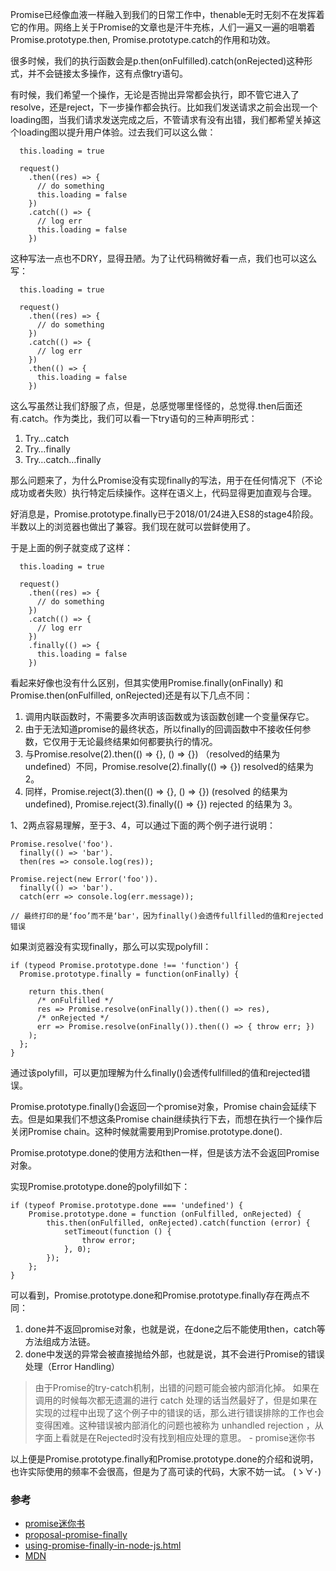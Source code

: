 Promise已经像血液一样融入到我们的日常工作中，thenable无时无刻不在发挥着它的作用。网络上关于Promise的文章也是汗牛充栋，人们一遍又一遍的咀嚼着Promise.prototype.then, Promise.prototype.catch的作用和功效。

很多时候，我们的执行函数会是p.then(onFulfilled).catch(onRejected)这种形式，并不会链接太多操作，这有点像try语句。

有时候，我们希望一个操作，无论是否抛出异常都会执行，即不管它进入了resolve，还是reject，下一步操作都会执行。比如我们发送请求之前会出现一个loading图，当我们请求发送完成之后，不管请求有没有出错，我们都希望关掉这个loading图以提升用户体验。过去我们可以这么做：

```JS
  this.loading = true
  
  request()
    .then((res) => {
      // do something
      this.loading = false
    })
    .catch(() => {
      // log err
      this.loading = false
    })
```

这种写法一点也不DRY，显得丑陋。为了让代码稍微好看一点，我们也可以这么写：

```JS
  this.loading = true
  
  request()
    .then((res) => {
      // do something
    })
    .catch(() => {
      // log err
    })
    .then(() => {
      this.loading = false
    })
```

这么写虽然让我们舒服了点，但是，总感觉哪里怪怪的，总觉得.then后面还有.catch。作为类比，我们可以看一下try语句的三种声明形式：

1. Try…catch
2. Try…finally
3. Try…catch…finally

那么问题来了，为什么Promise没有实现finally的写法，用于在任何情况下（不论成功或者失败）执行特定后续操作。这样在语义上，代码显得更加直观与合理。

好消息是，Promise.prototype.finally已于2018/01/24进入ES8的stage4阶段。半数以上的浏览器也做出了兼容。我们现在就可以尝鲜使用了。

于是上面的例子就变成了这样：

```JS
  this.loading = true
  
  request()
    .then((res) => {
      // do something
    })
    .catch(() => {
      // log err
    })
    .finally(() => {
      this.loading = false
    })
```

看起来好像也没有什么区别，但其实使用Promise.finally(onFinally) 和 Promise.then(onFulfilled, onRejected)还是有以下几点不同：
1. 调用内联函数时，不需要多次声明该函数或为该函数创建一个变量保存它。
2. 由于无法知道promise的最终状态，所以finally的回调函数中不接收任何参数，它仅用于无论最终结果如何都要执行的情况。
3. 与Promise.resolve(2).then(() => {}, () => {}) （resolved的结果为undefined）不同，Promise.resolve(2).finally(() => {}) resolved的结果为 2。
4. 同样，Promise.reject(3).then(() => {}, () => {}) (resolved 的结果为undefined), Promise.reject(3).finally(() => {}) rejected 的结果为 3。

1、2两点容易理解，至于3、4，可以通过下面的两个例子进行说明：

```JS
Promise.resolve('foo').
  finally(() => 'bar').
  then(res => console.log(res));
  
Promise.reject(new Error('foo')).
  finally(() => 'bar').
  catch(err => console.log(err.message));
  
// 最终打印的是‘foo’而不是‘bar'，因为finally()会透传fullfilled的值和rejected错误
```

如果浏览器没有实现finally，那么可以实现polyfill：

```JS
if (typeod Promise.prototype.done !== 'function') {
  Promise.prototype.finally = function(onFinally) {
  
    return this.then(
      /* onFulfilled */
      res => Promise.resolve(onFinally()).then(() => res),
      /* onRejected */
      err => Promise.resolve(onFinally()).then(() => { throw err; })
    );
  };
}
```

通过该polyfill，可以更加理解为什么finally()会透传fullfilled的值和rejected错误。

Promise.prototype.finally()会返回一个promise对象，Promise chain会延续下去。但是如果我们不想这条Promise chain继续执行下去，而想在执行一个操作后关闭Promise chain。这种时候就需要用到Promise.prototype.done().

Promise.prototype.done的使用方法和then一样，但是该方法不会返回Promise对象。

实现Promise.prototype.done的polyfill如下：

```JS
if (typeof Promise.prototype.done === 'undefined') {
    Promise.prototype.done = function (onFulfilled, onRejected) {
        this.then(onFulfilled, onRejected).catch(function (error) {
            setTimeout(function () {
                throw error;
            }, 0);
        });
    };
}
```
可以看到，Promise.prototype.done和Promise.prototype.finally存在两点不同：
1. done并不返回promise对象，也就是说，在done之后不能使用then，catch等方法组成方法链。
2. done中发送的异常会被直接抛给外部，也就是说，其不会进行Promise的错误处理（Error Handling）

> 由于Promise的try-catch机制，出错的问题可能会被内部消化掉。 如果在调用的时候每次都无遗漏的进行 catch 处理的话当然最好了，但是如果在实现的过程中出现了这个例子中的错误的话，那么进行错误排除的工作也会变得困难。这种错误被内部消化的问题也被称为 unhandled rejection ，从字面上看就是在Rejected时没有找到相应处理的意思。  - promise迷你书

以上便是Promise.prototype.finally和Promise.prototype.done的介绍和说明，也许实际使用的频率不会很高，但是为了高可读的代码，大家不妨一试。 (ゝ∀･)

### 参考

- [promise迷你书](http://liubin.org/promises-book/#promise-done)
- [proposal-promise-finally](https://github.com/tc39/proposal-promise-finally)
- [using-promise-finally-in-node-js.html](http://thecodebarbarian.com/using-promise-finally-in-node-js.html)
- [MDN](https://developer.mozilla.org/zh-CN/docs/Web/JavaScript/Reference/Global_Objects/Promise/finally)

